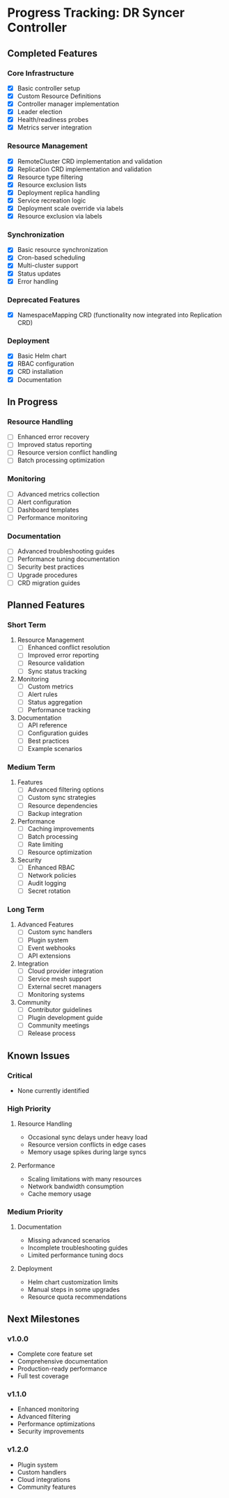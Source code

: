 # Progress Tracking: DR Syncer Controller

## Completed Features

### Core Infrastructure
- [x] Basic controller setup
- [x] Custom Resource Definitions
- [x] Controller manager implementation
- [x] Leader election
- [x] Health/readiness probes
- [x] Metrics server integration

### Resource Management
- [x] RemoteCluster CRD implementation and validation
- [x] Replication CRD implementation and validation
- [x] Resource type filtering
- [x] Resource exclusion lists
- [x] Deployment replica handling
- [x] Service recreation logic
- [x] Deployment scale override via labels
- [x] Resource exclusion via labels

### Synchronization
- [x] Basic resource synchronization
- [x] Cron-based scheduling
- [x] Multi-cluster support
- [x] Status updates
- [x] Error handling

### Deprecated Features
- [x] NamespaceMapping CRD (functionality now integrated into Replication CRD)

### Deployment
- [x] Basic Helm chart
- [x] RBAC configuration
- [x] CRD installation
- [x] Documentation

## In Progress

### Resource Handling
- [ ] Enhanced error recovery
- [ ] Improved status reporting
- [ ] Resource version conflict handling
- [ ] Batch processing optimization

### Monitoring
- [ ] Advanced metrics collection
- [ ] Alert configuration
- [ ] Dashboard templates
- [ ] Performance monitoring

### Documentation
- [ ] Advanced troubleshooting guides
- [ ] Performance tuning documentation
- [ ] Security best practices
- [ ] Upgrade procedures
- [ ] CRD migration guides

## Planned Features

### Short Term
1. Resource Management
   - [ ] Enhanced conflict resolution
   - [ ] Improved error reporting
   - [ ] Resource validation
   - [ ] Sync status tracking

2. Monitoring
   - [ ] Custom metrics
   - [ ] Alert rules
   - [ ] Status aggregation
   - [ ] Performance tracking

3. Documentation
   - [ ] API reference
   - [ ] Configuration guides
   - [ ] Best practices
   - [ ] Example scenarios

### Medium Term
1. Features
   - [ ] Advanced filtering options
   - [ ] Custom sync strategies
   - [ ] Resource dependencies
   - [ ] Backup integration

2. Performance
   - [ ] Caching improvements
   - [ ] Batch processing
   - [ ] Rate limiting
   - [ ] Resource optimization

3. Security
   - [ ] Enhanced RBAC
   - [ ] Network policies
   - [ ] Audit logging
   - [ ] Secret rotation

### Long Term
1. Advanced Features
   - [ ] Custom sync handlers
   - [ ] Plugin system
   - [ ] Event webhooks
   - [ ] API extensions

2. Integration
   - [ ] Cloud provider integration
   - [ ] Service mesh support
   - [ ] External secret managers
   - [ ] Monitoring systems

3. Community
   - [ ] Contributor guidelines
   - [ ] Plugin development guide
   - [ ] Community meetings
   - [ ] Release process

## Known Issues

### Critical
- None currently identified

### High Priority
1. Resource Handling
   - Occasional sync delays under heavy load
   - Resource version conflicts in edge cases
   - Memory usage spikes during large syncs

2. Performance
   - Scaling limitations with many resources
   - Network bandwidth consumption
   - Cache memory usage

### Medium Priority
1. Documentation
   - Missing advanced scenarios
   - Incomplete troubleshooting guides
   - Limited performance tuning docs

2. Deployment
   - Helm chart customization limits
   - Manual steps in some upgrades
   - Resource quota recommendations

## Next Milestones

### v1.0.0
- Complete core feature set
- Comprehensive documentation
- Production-ready performance
- Full test coverage

### v1.1.0
- Enhanced monitoring
- Advanced filtering
- Performance optimizations
- Security improvements

### v1.2.0
- Plugin system
- Custom handlers
- Cloud integrations
- Community features
